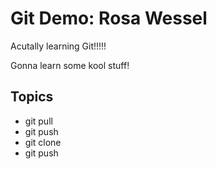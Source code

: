 # Git Demo: Rosa Wessel

Acutally learning Git!!!!!

Gonna learn some kool stuff!

## Topics
- git pull
- git push
- git clone
- git push